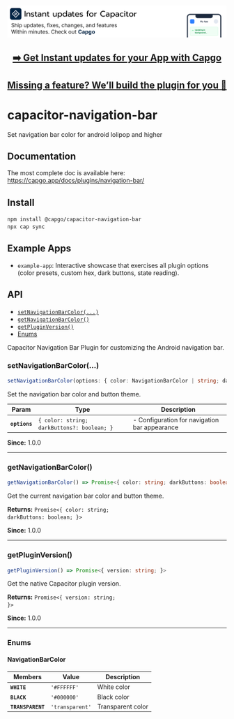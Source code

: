 <a href="https://capgo.app/"><img src='https://raw.githubusercontent.com/Cap-go/capgo/main/assets/capgo_banner.png' alt='Capgo - Instant updates for capacitor'/></a>

<div align="center">
  <h2><a href="https://capgo.app/?ref=plugin"> ➡️ Get Instant updates for your App with Capgo</a></h2>
  <h2><a href="https://capgo.app/consulting/?ref=plugin"> Missing a feature? We’ll build the plugin for you 💪</a></h2>
</div>

# capacitor-navigation-bar

Set navigation bar color for android lolipop and higher

## Documentation

The most complete doc is available here: https://capgo.app/docs/plugins/navigation-bar/

## Install

```bash
npm install @capgo/capacitor-navigation-bar
npx cap sync
```

## Example Apps

- `example-app`: Interactive showcase that exercises all plugin options (color presets, custom hex, dark buttons, state reading).


## API

<docgen-index>

* [`setNavigationBarColor(...)`](#setnavigationbarcolor)
* [`getNavigationBarColor()`](#getnavigationbarcolor)
* [`getPluginVersion()`](#getpluginversion)
* [Enums](#enums)

</docgen-index>

<docgen-api>
<!--Update the source file JSDoc comments and rerun docgen to update the docs below-->

Capacitor Navigation Bar Plugin for customizing the Android navigation bar.

### setNavigationBarColor(...)

```typescript
setNavigationBarColor(options: { color: NavigationBarColor | string; darkButtons?: boolean; }) => Promise<void>
```

Set the navigation bar color and button theme.

| Param         | Type                                                   | Description                                   |
| ------------- | ------------------------------------------------------ | --------------------------------------------- |
| **`options`** | <code>{ color: string; darkButtons?: boolean; }</code> | - Configuration for navigation bar appearance |

**Since:** 1.0.0

--------------------


### getNavigationBarColor()

```typescript
getNavigationBarColor() => Promise<{ color: string; darkButtons: boolean; }>
```

Get the current navigation bar color and button theme.

**Returns:** <code>Promise&lt;{ color: string; darkButtons: boolean; }&gt;</code>

**Since:** 1.0.0

--------------------


### getPluginVersion()

```typescript
getPluginVersion() => Promise<{ version: string; }>
```

Get the native Capacitor plugin version.

**Returns:** <code>Promise&lt;{ version: string; }&gt;</code>

**Since:** 1.0.0

--------------------


### Enums


#### NavigationBarColor

| Members           | Value                      | Description       |
| ----------------- | -------------------------- | ----------------- |
| **`WHITE`**       | <code>'#FFFFFF'</code>     | White color       |
| **`BLACK`**       | <code>'#000000'</code>     | Black color       |
| **`TRANSPARENT`** | <code>'transparent'</code> | Transparent color |

</docgen-api>
